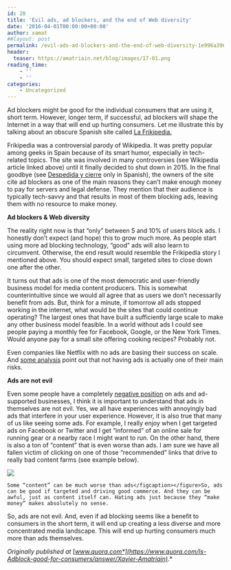 ```yaml
---
id: 20
title: 'Evil ads, ad blockers, and the end of Web diversity'
date: '2016-04-01T00:00:00+00:00'
author: xamat
##layout: post
permalink: /evil-ads-ad-blockers-and-the-end-of-web-diversity-1e996a396f8c/
header:
  teaser: https://amatriain.net/blog/images/17-01.png
reading_time:
    - ''
    - ''
categories:
    - Uncategorized
---
```


Ad blockers might be good for the individual consumers that are using it, short term. However, longer term, if successful, ad blockers will shape the Internet in a way that will end up hurting consumers. Let me illustrate this by talking about an obscure Spanish site called [La Frikipedia.](https://en.wikipedia.org/wiki/La_Frikipedia)

Frikipedia was a controversial parody of Wikipedia. It was pretty popular among geeks in Spain because of its smart humor, especially in tech-related topics. The site was involved in many controversies (see Wikipedia article linked above) until it finally decided to shut down in 2015. In the final goodbye (see [Despedida y cierre](http://frikipedia.es/) only in Spanish), the owners of the site cite ad blockers as one of the main reasons they can’t make enough money to pay for servers and legal defense. They mention that their audience is typically tech-savvy and that results in most of them blocking ads, leaving them with no resource to make money.

**Ad blockers &amp; Web diversity**

The reality right now is that “only” between 5 and 10% of users block ads. I honestly don’t expect (and hope) this to grow much more. As people start using more ad blocking technology, “good” ads will also learn to circumvent. Otherwise, the end result would resemble the Frikipedia story I mentioned above. You should expect small, targeted sites to close down one after the other.

It turns out that ads is one of the most democratic and user-friendly business model for media content producers. This is somewhat counterintuitive since we would all agree that as users we don’t necessarily benefit from ads. But, think for a minute, if tomorrow all ads stopped working in the internet, what would be the sites that could continue operating? The largest ones that have built a sufficiently large scale to make any other business model feasible. In a world without ads I could see people paying a monthly fee for Facebook, Google, or the New York Times. Would anyone pay for a small site offering cooking recipes? Probably not.

Even companies like Netflix with no ads are basing their success on scale. And [some analysis](https://www.quora.com/What-are-the-biggest-risks-to-Netflixs-business-model/answer/Sizheng-Chen-%E9%99%88%E6%80%9D%E6%94%BF) point out that not having ads is actually one of their main risks.

**Ads are not evil**

Even some people have a completely [negative position](https://medium.com/@dtunkelang/the-end-game-for-ad-supported-content-3a477645dd2e#.msu7dgint) on ads and ad-supported businesses, I think it is important to understand that ads in themselves are not evil. Yes, we all have experiences with annoyingly bad ads that interfere in your user experience. However, it is also true that many of us like seeing some ads. For example, I really enjoy when I get targeted ads on Facebook or Twitter and I get “informed” of an online sale for running gear or a nearby race I might want to run. On the other hand, there is also a ton of “content” that is even worse than ads. I am sure we have all fallen victim of clicking on one of those “recommended” links that drive to really bad content farms (see example below).

![](/blog/images/17-01.png)
    
    Some “content” can be much worse than ads</figcaption></figure>So, ads can be good if targeted and driving good commerce. And they can be awful, just as content itself can. Hating ads just because they “make money” makes absolutely no sense.

So, ads are not evil. And, even if ad blocking seems like a benefit to consumers in the short term, it will end up creating a less diverse and more concentrated media landscape. This will end up hurting consumers much more than ads themselves.

*Originally published at* [*www.quora.com*](https://www.quora.com/Is-Adblock-good-for-consumers/answer/Xavier-Amatriain)*.*
